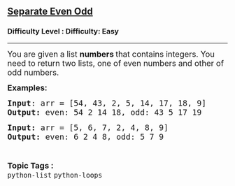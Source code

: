 <h2><a href="https://www.geeksforgeeks.org/problems/separate-even-odd/1&selectedLang=python3">Separate Even Odd</a></h2><h3>Difficulty Level : Difficulty: Easy</h3><hr><div class="problems_problem_content__Xm_eO"><p><span style="font-size: 18px;">You are given a list <strong>numbers </strong>that contains integers. You need to return two lists, one of even numbers and other of odd numbers.</span></p>
<p><span style="font-size: 18px;"><strong>Examples:</strong></span> <span style="font-size: 18px;"><strong> </strong></span></p>
<pre><span style="font-size: 18px;"><strong>Input</strong>: arr = [54, 43, 2, 5, 14, 17, 18, 9]
<strong>Output:</strong> even: 54 2 14 18, odd: 43 5 17 19</span></pre>
<pre><span style="font-size: 18px;"><strong>Input: </strong>arr = [5, 6, 7, 2, 4, 8, 9]
<strong>Output: </strong>even: 6 2 4 8, odd: 5 7 9</span></pre></div><br><p><span style=font-size:18px><strong>Topic Tags : </strong><br><code>python-list</code>&nbsp;<code>python-loops</code>&nbsp;